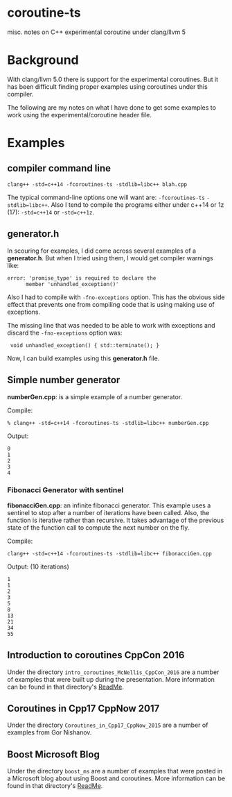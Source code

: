 # coroutine-ts
misc. notes on C++ experimental coroutine under clang/llvm 5

# Background
With clang/llvm 5.0 there is support for the experimental coroutines.  But it has been difficult finding proper examples using coroutines under this compiler.

The following are my notes on what I have done to get some examples to work using the experimental/coroutine header file.

# Examples

## compiler command line
```
clang++ -std=c++14 -fcoroutines-ts -stdlib=libc++ blah.cpp
```
The typical command-line options one will want are: `-fcoroutines-ts` `-stdlib=libc++`.  Also I tend to compile the programs either under c++14 or 1z (17): `-std=c++14` or `-std=c++1z`.

## generator.h
In scouring for examples, I did come across several examples of a **generator.h**.  But when I tried using them, I would get compiler warnings like:

```
error: 'promise_type' is required to declare the
      member 'unhandled_exception()'
```

Also I had to compile with `-fno-exceptions` option.  This has the obvious side effect that prevents one from compiling code that is using making use of exceptions.

The missing line that was needed to be able to work with exceptions and discard the `-fno-exceptions` option was:

```
 void unhandled_exception() { std::terminate(); }
```

Now, I can build examples using this **generator.h** file.

## Simple number generator
**numberGen.cpp**: is a simple example of a number generator.

Compile:
```
% clang++ -std=c++14 -fcoroutines-ts -stdlib=libc++ numberGen.cpp
```

Output:

```
0
1
2
3
4
```

### Fibonacci Generator with sentinel
**fibonacciGen.cpp**: an infinite fibonacci generator.  This example uses a sentinel to stop after a number of iterations have been called.  Also, the function is iterative rather than recursive.  It takes advantage of the previous state of the function call to compute the next number on the fly.

Compile:
```
clang++ -std=c++14 -fcoroutines-ts -stdlib=libc++ fibonacciGen.cpp
```

Output: (10 iterations)

```
1
1
2
3
5
8
13
21
34
55
```   

## Introduction to coroutines CppCon 2016
Under the directory `intro_coroutines_McNellis_CppCon_2016` are a number of examples that were built up during the presentation.  More information can be found in that directory's [ReadMe](https://github.com/tlanc007/coroutine-ts/blob/master/intro_coroutines_McNellis_CppCon_2016/Readme.md).

## Coroutines in Cpp17 CppNow 2017
Under the directory `Coroutines_in_Cpp17_CppNow_2015` are a number of examples from Gor Nishanov.


 ## Boost Microsoft Blog
 Under the directory `boost_ms` are a number of examples that were posted in a Microsoft blog about using Boost and coroutines.  More information can be found in that directory's [ReadMe](https://github.com/tlanc007/coroutine-ts/blob/master/boost_ms/ReadMe.md).